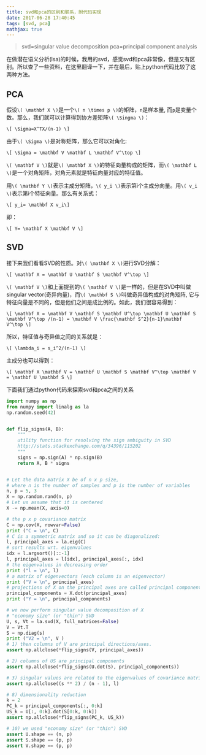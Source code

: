 ```yaml
---
title: svd和pca的区别和联系，附代码实现
date: 2017-06-28 17:40:45
tags: [svd, pca]
mathjax: true
---
```


> svd=singular value decomposition
> pca=principal component analysis

在做潜在语义分析(lsa)的时候，我用的svd，感觉svd和pca非常像，但是又有区别。所以查了一些资料，在这里翻译一下，并在最后，贴上python代码比较了这两种方法。

## PCA

假设`\( \mathbf X \)`是一个`\( n \times p \)`的矩阵，`n`是样本量, 而`p`是变量个数。那么，我们就可以计算得到协方差矩阵`\( \Singma \)`：

`
\[ \Sigma=X^TX/(n-1) \]
`

由于`\( \Sigma \)`是对称矩阵，那么它可以对角化:

`
\[ \Sigma = \mathbf V \mathbf L \mathbf V^\top \]
`

`\( \mathbf V \)`就是`\( \mathbf X \)`的特征向量构成的矩阵，而`\( \mathbf L \)`是一个对角矩阵，对角元素就是特征向量对应的特征值。

用`\( \mathbf Y \)`表示主成分矩阵，`\( y_i \)`表示第i个主成分向量。用`\( v_i \)`表示第i个特征向量。那么有关系式：

`
\[ y_i= \mathbf X v_i\]
`

即：

`
\[ Y= \mathbf X \mathbf V \]
`

## SVD

接下来我们看看SVD的性质。对`\( \mathbf X \)`进行SVD分解：

`
\[ \mathbf X = \mathbf U \mathbf S \mathbf V^\top \]
`

`\( \mathbf V \)`和上面提到的`\( \mathbf V \)`是一样的，但是在SVD中叫做singular vector(奇异向量)，而`\( \mathbf S \)`叫做奇异值构成的对角矩阵, 它与特征向量是不同的，但是他们之间是成比例的。如此，我们很容易得到：

`
\[ \mathbf X = \mathbf V \mathbf S \mathbf U^\top \mathbf U \mathbf S \mathbf V^\top /(n-1) = \mathbf V \frac{\mathbf S^2}{n-1}\mathbf V^\top \]
`

所以，特征值与奇异值之间的关系就是：

`
\[ \lambda_i = s_i^2/(n-1) \]
`

主成分也可以得到：

`
\[ \mathbf X \mathbf V = \mathbf U \mathbf S \mathbf V^\top \mathbf V = \mathbf U \mathbf S \]
`

下面我们通过python代码来探索svd和pca之间的关系

```python
import numpy as np
from numpy import linalg as la
np.random.seed(42)


def flip_signs(A, B):
    """
    utility function for resolving the sign ambiguity in SVD
    http://stats.stackexchange.com/q/34396/115202
    """
    signs = np.sign(A) * np.sign(B)
    return A, B * signs


# Let the data matrix X be of n x p size,
# where n is the number of samples and p is the number of variables
n, p = 5, 3
X = np.random.rand(n, p)
# Let us assume that it is centered
X -= np.mean(X, axis=0)

# the p x p covariance matrix
C = np.cov(X, rowvar=False)
print ("C = \n", C)
# C is a symmetric matrix and so it can be diagonalized:
l, principal_axes = la.eig(C)
# sort results wrt. eigenvalues
idx = l.argsort()[::-1]
l, principal_axes = l[idx], principal_axes[:, idx]
# the eigenvalues in decreasing order
print ("l = \n", l)
# a matrix of eigenvectors (each column is an eigenvector)
print ("V = \n", principal_axes)
# projections of X on the principal axes are called principal components
principal_components = X.dot(principal_axes)
print ("Y = \n", principal_components)

# we now perform singular value decomposition of X
# "economy size" (or "thin") SVD
U, s, Vt = la.svd(X, full_matrices=False)
V = Vt.T
S = np.diag(s)
print ("V2 = \n", V )
# 1) then columns of V are principal directions/axes.
assert np.allclose(*flip_signs(V, principal_axes))

# 2) columns of US are principal components
assert np.allclose(*flip_signs(U.dot(S), principal_components))

# 3) singular values are related to the eigenvalues of covariance matrix
assert np.allclose((s ** 2) / (n - 1), l)

# 8) dimensionality reduction
k = 2
PC_k = principal_components[:, 0:k]
US_k = U[:, 0:k].dot(S[0:k, 0:k])
assert np.allclose(*flip_signs(PC_k, US_k))

# 10) we used "economy size" (or "thin") SVD
assert U.shape == (n, p)
assert S.shape == (p, p)
assert V.shape == (p, p)
```
